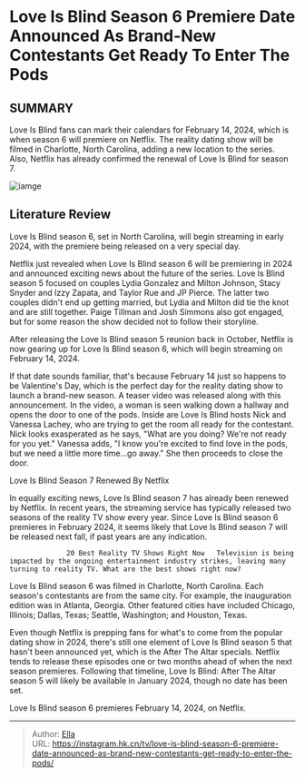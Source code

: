 # Love Is Blind Season 6 Premiere Date Announced As Brand-New Contestants Get Ready To Enter The Pods


## SUMMARY 



  Love Is Blind fans can mark their calendars for February 14, 2024, which is when season 6 will premiere on Netflix.   The reality dating show will be filmed in Charlotte, North Carolina, adding a new location to the series.   Also, Netflix has already confirmed the renewal of Love Is Blind for season 7.  

![iamge](https://static1.srcdn.com/wordpress/wp-content/uploads/2023/10/love-is-blind-season-6_-everything-we-know.jpg)

## Literature Review
Love Is Blind season 6, set in North Carolina, will begin streaming in early 2024, with the premiere being released on a very special day.




Netflix just revealed when Love Is Blind season 6 will be premiering in 2024 and announced exciting news about the future of the series. Love Is Blind season 5 focused on couples Lydia Gonzalez and Milton Johnson, Stacy Snyder and Izzy Zapata, and Taylor Rue and JP Pierce. The latter two couples didn&#39;t end up getting married, but Lydia and Milton did tie the knot and are still together. Paige Tillman and Josh Simmons also got engaged, but for some reason the show decided not to follow their storyline.




After releasing the Love Is Blind season 5 reunion back in October, Netflix is now gearing up for Love Is Blind season 6, which will begin streaming on February 14, 2024.


 

If that date sounds familiar, that&#39;s because February 14 just so happens to be Valentine&#39;s Day, which is the perfect day for the reality dating show to launch a brand-new season. A teaser video was released along with this announcement. In the video, a woman is seen walking down a hallway and opens the door to one of the pods. Inside are Love Is Blind hosts Nick and Vanessa Lachey, who are trying to get the room all ready for the contestant. Nick looks exasperated as he says, &#34;What are you doing? We&#39;re not ready for you yet.&#34; Vanessa adds, &#34;I know you&#39;re excited to find love in the pods, but we need a little more time...go away.&#34; She then proceeds to close the door.





 Love Is Blind Season 7 Renewed By Netflix 
          

In equally exciting news, Love Is Blind season 7 has already been renewed by Netflix. In recent years, the streaming service has typically released two seasons of the reality TV show every year. Since Love Is Blind season 6 premieres in February 2024, it seems likely that Love Is Blind season 7 will be released next fall, if past years are any indication.

                  20 Best Reality TV Shows Right Now   Television is being impacted by the ongoing entertainment industry strikes, leaving many turning to reality TV. What are the best shows right now?    

Love Is Blind season 6 was filmed in Charlotte, North Carolina. Each season&#39;s contestants are from the same city. For example, the inauguration edition was in Atlanta, Georgia. Other featured cities have included Chicago, Illinois; Dallas, Texas; Seattle, Washington; and Houston, Texas.




Even though Netflix is prepping fans for what&#39;s to come from the popular dating show in 2024, there&#39;s still one element of Love Is Blind season 5 that hasn&#39;t been announced yet, which is the After The Altar specials. Netflix tends to release these episodes one or two months ahead of when the next season premieres. Following that timeline, Love Is Blind: After The Altar season 5 will likely be available in January 2024, though no date has been set.

Love Is Blind season 6 premieres February 14, 2024, on Netflix.



---

> Author: [Ella](https://instagram.hk.cn/)  
> URL: https://instagram.hk.cn/tv/love-is-blind-season-6-premiere-date-announced-as-brand-new-contestants-get-ready-to-enter-the-pods/  

